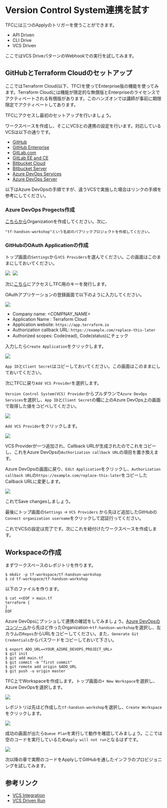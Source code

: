 # Version Control System連携を試す

TFCには三つのApplyのトリガーを使うことができます。

* API Driven
* CLI Drive
* VCS Driven

ここではVCS DriveパターンのWebhookでの実行を試してみます。

## GitHubとTerraform Cloudのセットアップ

ここではTerraform Cloud(以下、TFC)を使ってEnterprise版の機能を使ってみます。Terraform Cloudには機能が限定的な無償版とEnterpriseのライセンスでアクティベートされる有償版があります。このハンズオンでは講師が事前に期限限定でアクティベートしてあります。

TFCにアクセスし最初のセットアップを行いましょう。

ワークスペースを作成し、そこにVCSとの連携の設定を行います。対応しているVCSは以下の通りです。

* [GitHub](https://www.terraform.io/docs/cloud/vcs/github.html)
* [GitHub Enterprise](https://www.terraform.io/docs/cloud/vcs/github-enterprise.html)
* [GitLab.com](https://www.terraform.io/docs/cloud/vcs/gitlab-com.html)
* [GitLab EE and CE](https://www.terraform.io/docs/cloud/vcs/gitlab-eece.html)
* [Bitbucket Cloud](https://www.terraform.io/docs/cloud/vcs/bitbucket-cloud.html)
* [Bitbucket Server](https://www.terraform.io/docs/cloud/vcs/bitbucket-server.html)
* [Azure DevOps Services](https://www.terraform.io/docs/cloud/vcs/azure-devops-services.html)
* [Azure DevOps Server](https://www.terraform.io/docs/cloud/vcs/azure-devops-services.html)

以下はAzure DevOpsの手順ですが、違うVCSで実施した場合はリンクの手順を参考にしてください。

### Azure DevOps Progects作成

 [こちらから](https://aex.dev.azure.com/me?mkt=en-US)Organizationを作成してください。次に、

```
"tf-handson-workshop"という名前のパブリックプロジェクトを作成してください。
```
### GitHubのOAuth Applicationの作成

トップ画面の`Settings`から`VCS Providers`を選んでください。この画面はこのままにしておいてください。

<kbd>
  <img src="https://github-image-tkaburagi.s3.ap-northeast-1.amazonaws.com/terraform-workshop/hello-1.png">
</kbd>  

<kbd>
  <img src="https://github-image-tkaburagi.s3.ap-northeast-1.amazonaws.com/terraform-workshop/hello-2.png">
</kbd>  

次に[こちら](https://aex.dev.azure.com/app/register?mkt=en-US)にアクセスしTFC用のキーを発行します。

OAuthアプリケーションの登録画面で以下のように入力してください。

<kbd>
  <img src="https://github-image-tkaburagi.s3.ap-northeast-1.amazonaws.com/terraform-workshop/vcs-azure-1.png">
</kbd>  

* Company name: <COMPNAY_NAME>
* Application Name : Terraform Cloud
* Application website: `https://app.terraform.io`
* Authorization callback URL: `https://example.com/replace-this-later`
* Authorized scopes: Code(read), Code(status)にチェック

入力したら`Create Application`をクリックします。

<kbd>
  <img src="https://github-image-tkaburagi.s3.ap-northeast-1.amazonaws.com/terraform-workshop/vcs-azure-2.png">
</kbd>

`App ID`と`Client Secret`はコピーしておいてください。この画面はこのままにしておいてください。

次にTFCに戻り`Add VCS Provider`を選択します。

`Version Control System(VCS) Provider`からプルダウンで`Azure DevOps Services`を選択し、`App ID`と`Client Secret`の欄に上のAzure DevOps上の画面で取得した値をコピペしてください。

<kbd>
  <img src="https://github-image-tkaburagi.s3.ap-northeast-1.amazonaws.com/terraform-workshop/vcs-azure-3.png">
</kbd>

`Add VCS Provider`をクリックします。

<kbd>
  <img src="https://github-image-tkaburagi.s3.ap-northeast-1.amazonaws.com/terraform-workshop/vcs-azure-4.png">
</kbd>

VCS Providerが一つ追加され、Callback URLが生成されたのでこれをコピーし、これをAzure DevOpsの`Authorization callback URL`の項目を置き換えます。

Azure DevOpsの画面に戻り、`Edit Application`をクリックし、`Authorization callback URL`の`https://example.com/replace-this-later`をコピーしたCallback URLに変更します。

<kbd>
  <img src="https://github-image-tkaburagi.s3.ap-northeast-1.amazonaws.com/terraform-workshop/vcs-azure-5.png">
</kbd>

これでSave changesしましょう。

最後にトップ画面の`Settings` -> `VCS Providers` から先ほど追加したGitHubの`Connect organization username`をクリックして認証行ってください。

これでVCSの設定は完了です。次にこれを紐付けたワークスペースを作成します。

## Workspaceの作成

まずワークスペースのレポジトリを作ります。

```shell
$ mkdir -p tf-workspace/tf-handson-workshop
$ cd tf-workspace/tf-handson-workshop
```

以下のファイルを作ります。

```shell
$ cat <<EOF > main.tf
terraform {
}
EOF
```

Azure DevOpsにプッシュして連携の確認をしてみましょう。[Azure DevOpsのコンソール](https://aex.dev.azure.com/)から先ほど作ったOrganization->`tf-handson-workshop`を選択し、左カラムの`Repos`からURLをコピーしてください。また、`Generate Git Credentials`からパスワードをコピーしておいて下さい。

```shell
$ export ADO_URL=<YOUR_AZURE_DEVOPS_PROJECT_URL>
$ git init
$ git add main.tf
$ git commit -m "first commit"
$ git remote add origin $ADO_URL
$ git push -u origin master
```

TFC上でWorkspaceを作成します。トップ画面の`+ New Workspace`を選択し、Azure DevOpsを選択します。

<kbd>
  <img src="https://github-image-tkaburagi.s3.ap-northeast-1.amazonaws.com/terraform-workshop/vcs-azure-6.png">
</kbd>

レポジトリは先ほど作成した`tf-handson-workshop`を選択し、`Create Workspace`をクリックします。

<kbd>
  <img src="https://github-image-tkaburagi.s3.ap-northeast-1.amazonaws.com/terraform-workshop/vcs-azure-7.png">
</kbd>

成功の画面が出たら`Queue Plan`を実行して動作を確認してみましょう。ここでは空のコードを実行しているため`Apply will not run`となるはずです。

<kbd>
  <img src="https://github-image-tkaburagi.s3.ap-northeast-1.amazonaws.com/terraform-workshop/vcs-4.png">
</kbd>


次以降の章で実際のコードをApplyしてGitHubを通したインフラのプロビジョニングを試してみます。

## 参考リンク
* [VCS Integration](https://www.terraform.io/docs/cloud/vcs/index.html)
* [VCS Driven Run](https://www.terraform.io/docs/cloud/run/ui.html)
